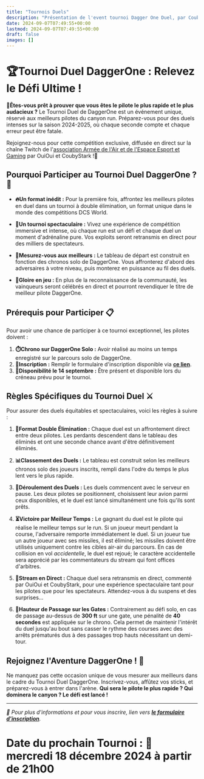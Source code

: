 ```yaml
---
title: "Tournois Duels"
description: "Présentation de l'event tournoi Dagger One Duel, par Coubystark."
date: 2024-09-07T07:49:55+00:00
lastmod: 2024-09-07T07:49:55+00:00
draft: false
images: []
---
```


# **🏆Tournoi Duel DaggerOne : Relevez le Défi Ultime !**

**🚀Êtes-vous prêt à prouver que vous êtes le pilote le plus rapide et le plus audacieux ?** Le Tournoi Duel de DaggerOne est un événement unique, réservé aux meilleurs pilotes du canyon run. Préparez-vous pour des duels intenses sur la saison 2024-2025, où chaque seconde compte et chaque erreur peut être fatale.

Rejoignez-nous pour cette compétition exclusive, diffusée en direct sur la chaîne Twitch de l'[association Armée de l'Air et de l'Espace Esport et Gaming](https://aaeeg.fr) par OuiOui et CoubyStark !🎥

## **Pourquoi Participer au Tournoi Duel DaggerOne ? 🤔**

- **🔥Un format inédit :** Pour la première fois, affrontez les meilleurs pilotes en duel dans un tournoi à double élimination, un format unique dans le monde des compétitions DCS World.

- **🎯Un tournoi spectaculaire :** Vivez une expérience de compétition immersive et intense, où chaque run est un défi et chaque duel un moment d'adrénaline pure. Vos exploits seront retransmis en direct pour des milliers de spectateurs.

- **👥Mesurez-vous aux meilleurs :** Le tableau de départ est construit en fonction des chronos solo de DaggerOne. Vous affronterez d'abord des adversaires à votre niveau, puis monterez en puissance au fil des duels.

- **🏅Gloire en jeu :** En plus de la reconnaissance de la communauté, les vainqueurs seront célébrés en direct et pourront revendiquer le titre de meilleur pilote DaggerOne.

## **Prérequis pour Participer 📋**

Pour avoir une chance de participer à ce tournoi exceptionnel, les pilotes doivent :

1. **⏱️Chrono sur DaggerOne Solo :** Avoir réalisé au moins un temps enregistré sur le parcours solo de DaggerOne.
2. **📝Inscription :** Remplir le formulaire d'inscription disponible via **[ce lien](https://docs.google.com/forms/d/e/1FAIpQLSf2d8nqlq4QlYt9BrjRO8frVR7GVAXM6z--FMO3QjeH6NoIwQ/viewform?usp=sf_link)**.
3. **📅Disponibilité le 14 septembre :** Être présent et disponible lors du créneau prévu pour le tournoi.

## **Règles Spécifiques du Tournoi Duel ⚔️**

Pour assurer des duels équitables et spectaculaires, voici les règles à suivre :

1. **🏁Format Double Élimination :** Chaque duel est un affrontement direct entre deux pilotes. Les perdants descendent dans le tableau des éliminés et ont une seconde chance avant d'être définitivement éliminés.

2. **📊Classement des Duels :** Le tableau est construit selon les meilleurs chronos solo des joueurs inscrits, rempli dans l'odre du temps le plus lent vers le plus rapide.

3. **🛫Déroulement des Duels :** Les duels commencent avec le serveur en pause. Les deux pilotes se positionnent, choisissent leur avion parmi ceux disponibles, et le duel est lancé simultanément une fois qu'ils sont prêts.

4. **⏳Victoire par Meilleur Temps :** Le gagnant du duel est le pilote qui réalise le meilleur temps sur le run. Si un joueur meurt pendant la course, l'adversaire remporte immédiatement le duel. Si un joueur tue un autre joueur avec ses missiles, il est éliminé; les missiles doivent être utilisés uniquement contre les cibles air-air du parcours. En cas de collision en vol *accidentelle*, le duel est rejoué; le caractère accidentelle sera apprécié par les commentateurs du stream qui font offices d'arbitres. 

5. **🎥Stream en Direct :** Chaque duel sera retransmis en direct, commenté par OuiOui et CoubyStark, pour une expérience spectaculaire tant pour les pilotes que pour les spectateurs. Attendez-vous à du suspens et des surprises...

6. **🏁Hauteur de Passage sur les Gates :** Contrairement au défi solo, en cas de passage au-dessus de **300 ft** sur une gate, une pénalité de **40 secondes** est appliquée sur le chrono. Cela permet de maintenir l'intérêt du duel jusqu'au bout sans casser le rythme des courses avec des arrêts prématurés dus à des passages trop hauts nécessitant un demi-tour.

## **Rejoignez l'Aventure DaggerOne ! 🚀**

Ne manquez pas cette occasion unique de vous mesurer aux meilleurs dans le cadre du Tournoi Duel DaggerOne. Inscrivez-vous, affûtez vos sticks, et préparez-vous à entrer dans l'arène. **Qui sera le pilote le plus rapide ? Qui dominera le canyon ? Le défi est lancé !**

---

*📣 Pour plus d'informations et pour vous inscrire, lien vers **[le formulaire d'inscription](https://docs.google.com/forms/d/e/1FAIpQLSf2d8nqlq4QlYt9BrjRO8frVR7GVAXM6z--FMO3QjeH6NoIwQ/viewform?usp=sf_link)**.*

# Date du prochain Tournoi : **📅mercredi 18 décembre 2024 à partir de 21h00**